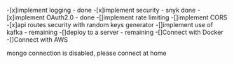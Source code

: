 -[x]implement logging - done
-[x]implement security - snyk done
-[x]implement OAuth2.0 - done
-[]implement rate limiting
-[]implement CORS
-[x]api routes security with random keys generator
-[]implement use of kafka - remaining
-[]deploy to a server -  remaining
-[]Connect with Docker
-[]Connect with AWS


mongo connection is disabled, please connect at home
 